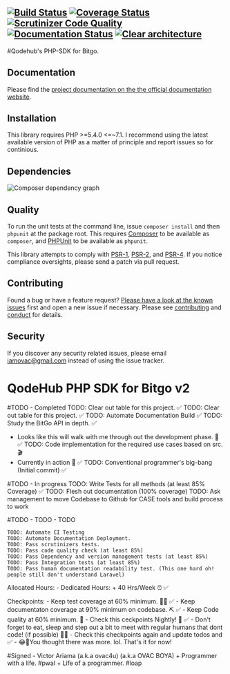 [![Build Status][travis-image]][travis-url] [![Coverage Status][coveralls-image]][coveralls-url] [![Scrutinizer Code Quality][scrutinizer-image]][scrutinizer-url]  [![Documentation Status][readthedocs-image]][readthedocs-url] [![Clear architecture][clear-architecture-image]][clear-architecture-url]
---

#Qodehub's PHP-SDK for Bitgo.

## Documentation

Please find the [project documentation on the the official documentation website](http://qodehub.github.io/bitgo-php).

## Installation

This library requires PHP >=5.4.0 <=~7.1. I recommend using the latest available version of PHP as a matter of principle and report issues so for continious.

## Dependencies

![Composer dependency graph](https://rawgit.com/qodehub/bitgo-php/master/doc/dependencies.svg)

## Quality

To run the unit tests at the command line, issue `composer install` and then `phpunit` at the package root. This requires [Composer](http://getcomposer.org/) to be available as `composer`, and [PHPUnit](http://phpunit.de/manual/) to be available as `phpunit`.

This library attempts to comply with [PSR-1][], [PSR-2][], and [PSR-4][]. If you notice compliance oversights, please send a patch via pull request.

## Contributing

Found a bug or have a feature request? [Please have a look at the known issues](https://github.com/qodehub/bitgo-php/issues) first and open a new issue if necessary. Please see [contributing](CONTRIBUTING.md) and [conduct](CONDUCT.md) for details.

## Security

If you discover any security related issues, please email iamovac@gmail.com instead of using the issue tracker.

[travis-image]: https://secure.travis-ci.org/qodehub/bitgo-php.svg
[travis-url]: https://travis-ci.org/qodehub/bitgo-php
[coveralls-image]: https://coveralls.io/repos/qodehub/bitgo-php/badge.svg?branch=master&service=github
[coveralls-url]: https://coveralls.io/github/qodehub/bitgo-php?branch=master
[scrutinizer-image]: https://scrutinizer-ci.com/g/qodehub/bitgo-php/badges/quality-score.png?b=master
[scrutinizer-url]: https://scrutinizer-ci.com/g/qodehub/bitgo-php/?branch=master
[readthedocs-image]: https://readthedocs.org/projects/qodehub-bitgo-php/badge/?version=latest
[readthedocs-url]: http://qodehub-bitgo-php.readthedocs.io/en/latest/?badge=latest
[clear-architecture-image]: https://img.shields.io/badge/Clear%20Architecture-%E2%9C%94-brightgreen.svg
[clear-architecture-url]: https://github.com/jkphl/clear-architecture
[author-url]: http://www.qodehub.com
[PSR-1]: https://github.com/php-fig/fig-standards/blob/master/accepted/PSR-1-basic-coding-standard.md
[PSR-2]: https://github.com/php-fig/fig-standards/blob/master/accepted/PSR-2-coding-style-guide.md
[PSR-4]: https://github.com/php-fig/fig-standards/blob/master/accepted/PSR-4-autoloader.md


# QodeHub PHP SDK for Bitgo v2

#TODO - Completed
TODO: Clear out table for this project. ✅
TODO: Clear out table for this project. ✅
TODO: Automate Documentation Build ✅
TODO: Study the BitGo API in depth. ✅
- Looks like this will walk with me through out the development phase. 📝 ✅
TODO: Code implementation for the required use cases based on src. 🎬
- Currently in action 🎉 ✅
TODO: Conventional programmer's big-bang (Initial commit) ✅


#TODO - In progress
TODO: Write Tests for all methods (at least 85% Coverage) ✅
TODO: Flesh out documentation (100% coverage)
TODO: Ask management to move Codebase to Github for CASE tools and build process to work

#TODO - TODO - TODO
```
TODO: Automate CI Testing
TODO: Automate Documentation Deployment.
TODO: Pass scrutinizers tests.
TODO: Pass code quality check (at least 85%)
TODO: Pass Dependency and version management tests (at least 85%)
TODO: Pass Integration tests (at least 85%)
TODO: Pass human documentation readability test. (This one hard oh! people still don't understand Laravel)
```


Allocated Hours:
    - Dedicated Hours:
        + 40 Hrs/Week ⏰ ✅

Checkpoints:
    - Keep test coverage at 60% minimum. 👩‍⚕️ ✅
    - Keep documentaton coverage at 90% minimum on codebase. ⛏ ✅
    - Keep Code quality at 60% minimum. 🐞
    - Check this ceckpoints Nightly! 💋 ✅
    - Don't forget to eat, sleep and step out a bit to meet with regular humans that dont code! (if possible) 🤷‍♂️
    - Check this checkpoints again and update todos and ✅
        - 😂🤣You thought there was more. lol. That's it for now!


#Signed
    - Victor Ariama (a.k.a ovac4u) (a.k.a OVAC BOYA)
        + Programmer with a life. #pwal
        + Life of a programmer. #loap
